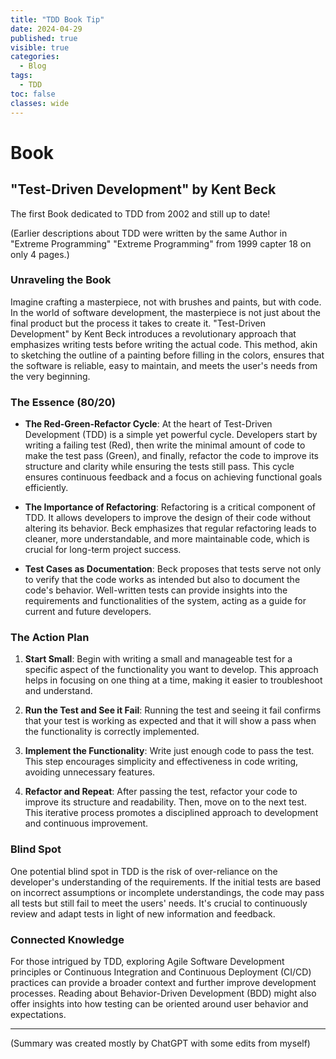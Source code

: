 ```yaml
---
title: "TDD Book Tip"
date: 2024-04-29
published: true
visible: true
categories:
  - Blog
tags:
  - TDD
toc: false
classes: wide
---
```



# Book

## "Test-Driven Development" by Kent Beck

The first Book dedicated to TDD from 2002 and still up to date!

(Earlier descriptions about TDD were written by the same Author in "Extreme Programming" "Extreme Programming" from 1999 capter 18 on only 4 pages.)

### Unraveling the Book
Imagine crafting a masterpiece, not with brushes and paints, but with code. In the world of software development, the masterpiece is not just about the final product but the process it takes to create it. "Test-Driven Development" by Kent Beck introduces a revolutionary approach that emphasizes writing tests before writing the actual code. This method, akin to sketching the outline of a painting before filling in the colors, ensures that the software is reliable, easy to maintain, and meets the user's needs from the very beginning.

### The Essence (80/20)

- **The Red-Green-Refactor Cycle**: At the heart of Test-Driven Development (TDD) is a simple yet powerful cycle. Developers start by writing a failing test (Red), then write the minimal amount of code to make the test pass (Green), and finally, refactor the code to improve its structure and clarity while ensuring the tests still pass. This cycle ensures continuous feedback and a focus on achieving functional goals efficiently.

- **The Importance of Refactoring**: Refactoring is a critical component of TDD. It allows developers to improve the design of their code without altering its behavior. Beck emphasizes that regular refactoring leads to cleaner, more understandable, and more maintainable code, which is crucial for long-term project success.

- **Test Cases as Documentation**: Beck proposes that tests serve not only to verify that the code works as intended but also to document the code's behavior. Well-written tests can provide insights into the requirements and functionalities of the system, acting as a guide for current and future developers.

### The Action Plan

1. **Start Small**: Begin with writing a small and manageable test for a specific aspect of the functionality you want to develop. This approach helps in focusing on one thing at a time, making it easier to troubleshoot and understand.

2. **Run the Test and See it Fail**: Running the test and seeing it fail confirms that your test is working as expected and that it will show a pass when the functionality is correctly implemented.

3. **Implement the Functionality**: Write just enough code to pass the test. This step encourages simplicity and effectiveness in code writing, avoiding unnecessary features.

4. **Refactor and Repeat**: After passing the test, refactor your code to improve its structure and readability. Then, move on to the next test. This iterative process promotes a disciplined approach to development and continuous improvement.

### Blind Spot

One potential blind spot in TDD is the risk of over-reliance on the developer's understanding of the requirements. If the initial tests are based on incorrect assumptions or incomplete understandings, the code may pass all tests but still fail to meet the users' needs. It's crucial to continuously review and adapt tests in light of new information and feedback.

### Connected Knowledge

For those intrigued by TDD, exploring Agile Software Development principles or Continuous Integration and Continuous Deployment (CI/CD) practices can provide a broader context and further improve development processes. Reading about Behavior-Driven Development (BDD) might also offer insights into how testing can be oriented around user behavior and expectations.



---

(Summary was created mostly by ChatGPT with some edits from myself)
